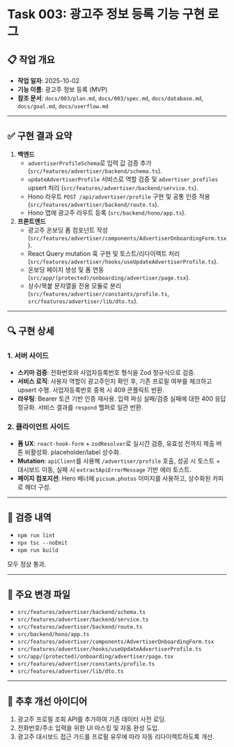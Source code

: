 ﻿# Task 003: 광고주 정보 등록 기능 구현 로그

## 📋 작업 개요
- **작업 일자**: 2025-10-02
- **기능 이름**: 광고주 정보 등록 (MVP)
- **참조 문서**: `docs/003/plan.md`, `docs/003/spec.md`, `docs/database.md`, `docs/goal.md`, `docs/userflow.md`

---

## ✅ 구현 결과 요약
1. **백엔드**
   - `advertiserProfileSchema`로 입력 값 검증 추가 (`src/features/advertiser/backend/schema.ts`).
   - `updateAdvertiserProfile` 서비스로 역할 검증 및 `advertiser_profiles` upsert 처리 (`src/features/advertiser/backend/service.ts`).
   - Hono 라우트 `POST /api/advertiser/profile` 구현 및 공통 인증 적용 (`src/features/advertiser/backend/route.ts`).
   - Hono 앱에 광고주 라우트 등록 (`src/backend/hono/app.ts`).
2. **프론트엔드**
   - 광고주 온보딩 폼 컴포넌트 작성 (`src/features/advertiser/components/AdvertiserOnboardingForm.tsx`).
   - React Query mutation 훅 구현 및 토스트/리다이렉트 처리 (`src/features/advertiser/hooks/useUpdateAdvertiserProfile.ts`).
   - 온보딩 페이지 생성 및 폼 연동 (`src/app/(protected)/onboarding/advertiser/page.tsx`).
   - 상수/복붙 문자열을 전용 모듈로 분리 (`src/features/advertiser/constants/profile.ts`, `src/features/advertiser/lib/dto.ts`).

---

## 🔍 구현 상세
### 1. 서버 사이드
- **스키마 검증**: 전화번호와 사업자등록번호 형식을 Zod 정규식으로 검증.
- **서비스 로직**: 사용자 역할이 광고주인지 확인 후, 기존 프로필 여부를 체크하고 upsert 수행. 사업자등록번호 중복 시 409 콘플릭트 반환.
- **라우팅**: Bearer 토큰 기반 인증 재사용. 입력 파싱 실패/검증 실패에 대한 400 응답 정규화. 서비스 결과를 `respond` 헬퍼로 일관 반환.

### 2. 클라이언트 사이드
- **폼 UX**: `react-hook-form` + `zodResolver`로 실시간 검증, 유효성 전까지 제출 버튼 비활성화. placeholder/label 상수화.
- **Mutation**: `apiClient`를 사용해 `/advertiser/profile` 호출, 성공 시 토스트 + 대시보드 이동, 실패 시 `extractApiErrorMessage` 기반 에러 토스트.
- **페이지 컴포지션**: Hero 배너에 `picsum.photos` 이미지를 사용하고, 상수화된 카피로 헤더 구성.

---

## 🧪 검증 내역
- `npm run lint`
- `npx tsc --noEmit`
- `npm run build`

모두 정상 통과.

---

## 📂 주요 변경 파일
- `src/features/advertiser/backend/schema.ts`
- `src/features/advertiser/backend/service.ts`
- `src/features/advertiser/backend/route.ts`
- `src/backend/hono/app.ts`
- `src/features/advertiser/components/AdvertiserOnboardingForm.tsx`
- `src/features/advertiser/hooks/useUpdateAdvertiserProfile.ts`
- `src/app/(protected)/onboarding/advertiser/page.tsx`
- `src/features/advertiser/constants/profile.ts`
- `src/features/advertiser/lib/dto.ts`

---

## 🚀 추후 개선 아이디어
1. 광고주 프로필 조회 API를 추가하여 기존 데이터 사전 로딩.
2. 전화번호/주소 입력을 위한 UI 마스킹 및 자동 완성 도입.
3. 광고주 대시보드 접근 가드를 프로필 유무에 따라 자동 리다이렉트하도록 개선.

